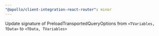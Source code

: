 ```yaml
---
"@apollo/client-integration-react-router": minor
---
```


Update signature of PreloadTransportedQueryOptions from `<TVariables, TData>` to `<TData, TVariables>`
